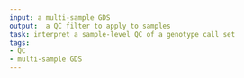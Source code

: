 ```yaml
---
input: a multi-sample GDS
output:  a QC filter to apply to samples
task: interpret a sample-level QC of a genotype call set
tags:
- QC
- multi-sample GDS
---
```

